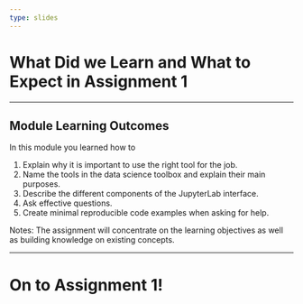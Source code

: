 ```yaml
---
type: slides
---
```


# What Did we Learn and What to Expect in Assignment 1

---

## Module Learning Outcomes

In this module you learned how to

1. Explain why it is important to use the right tool for the job.
2. Name the tools in the data science toolbox and explain their main purposes.
3. Describe the different components of the JupyterLab interface.
4. Ask effective questions.
5. Create minimal reproducible code examples when asking for help.

Notes:
The assignment will concentrate on the learning objectives as well as building knowledge on existing concepts.

---

# On to Assignment 1!
